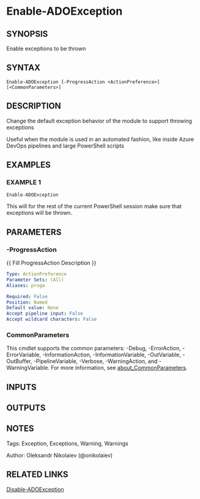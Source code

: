 ﻿---
external help file: ado.core-help.xml
Module Name: ado.core
online version:
schema: 2.0.0
---

# Enable-ADOException

## SYNOPSIS
Enable exceptions to be thrown

## SYNTAX

```
Enable-ADOException [-ProgressAction <ActionPreference>] [<CommonParameters>]
```

## DESCRIPTION
Change the default exception behavior of the module to support throwing exceptions

Useful when the module is used in an automated fashion, like inside Azure DevOps pipelines and large PowerShell scripts

## EXAMPLES

### EXAMPLE 1
```
Enable-ADOException
```

This will for the rest of the current PowerShell session make sure that exceptions will be thrown.

## PARAMETERS

### -ProgressAction
{{ Fill ProgressAction Description }}

```yaml
Type: ActionPreference
Parameter Sets: (All)
Aliases: proga

Required: False
Position: Named
Default value: None
Accept pipeline input: False
Accept wildcard characters: False
```

### CommonParameters
This cmdlet supports the common parameters: -Debug, -ErrorAction, -ErrorVariable, -InformationAction, -InformationVariable, -OutVariable, -OutBuffer, -PipelineVariable, -Verbose, -WarningAction, and -WarningVariable. For more information, see [about_CommonParameters](http://go.microsoft.com/fwlink/?LinkID=113216).

## INPUTS

## OUTPUTS

## NOTES
Tags: Exception, Exceptions, Warning, Warnings

Author: Oleksandr Nikolaiev (@onikolaiev)

## RELATED LINKS

[Disable-ADOException]()

